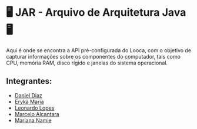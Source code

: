 # 🖥 JAR - Arquivo de Arquitetura Java 🖥
Aqui é onde se encontra a API pré-configurada do Looca, com o objetivo de capturar informações sobre os componentes do computador, tais como CPU, memória RAM, disco rígido e janelas do sistema operacional.

## Integrantes: 
- <a href = "https://github.com/DanielDTeles">Daniel Diaz</a>
- <a href = "https://github.com/ErykaMML">Eryka Maria</a>
- <a href = "https://github.com/LeonardoLopesPrado">Leonardo Lopes</a>
- <a href = "https://github.com/MarceloSPTECH">Marcelo Alcantara</a>
- <a href = "https://github.com/MarianaNamie">Mariana Namie</a>
